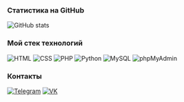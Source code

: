 
### Статистика на GitHub
![GitHub stats](https://github-readme-stats.vercel.app/api?username=gand0lfl&show_icons=true&hide=prs,issues,contribs&theme=dark)

### Мой стек технологий
![HTML](https://img.shields.io/badge/-HTML-333?style=for-the-badge&logo=html5)
![CSS](https://img.shields.io/badge/-CSS-333?style=for-the-badge&logo=css3&logoColor=blue)
![PHP](https://img.shields.io/badge/-PHP-333?style=for-the-badge&logo=PHP)
![Python](https://img.shields.io/badge/-Python-333?style=for-the-badge&logo=PYTHON)
![MySQL](https://img.shields.io/badge/-MySQL-333?style=for-the-badge&logo=MYSQL)
![phpMyAdmin](https://img.shields.io/badge/-phpMyAdmin-333?style=for-the-badge&logo=PHPMYADMIN)


### Контакты
[![Telegram](https://img.shields.io/badge/-Telegram-333?style=for-the-badge&logo=telegram&logoColor=27A0D9)](https://t.me/gandolfl)
[![VK](https://img.shields.io/badge/-VK-333?style=for-the-badge&logo=Vk&logoColor=27A0D9)](https://vk.com/getskills1337)
